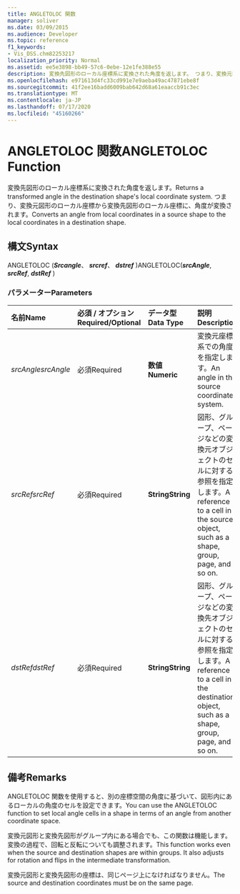 ```yaml
---
title: ANGLETOLOC 関数
manager: soliver
ms.date: 03/09/2015
ms.audience: Developer
ms.topic: reference
f1_keywords:
- Vis_DSS.chm82253217
localization_priority: Normal
ms.assetid: ee5e3898-bb49-57c6-0ebe-12e1fe388e55
description: 変換先図形のローカル座標系に変換された角度を返します。 つまり、変換元図形のローカル座標から変換先図形のローカル座標に、角度が変換されます。
ms.openlocfilehash: e971613d4fc33cd991e7e9aeba49ac47871ebe8f
ms.sourcegitcommit: 41f2ee16badd6009bab642d68a61eaaccb91c3ec
ms.translationtype: MT
ms.contentlocale: ja-JP
ms.lasthandoff: 07/17/2020
ms.locfileid: "45160266"
---
```

# <a name="angletoloc-function"></a><span data-ttu-id="90558-104">ANGLETOLOC 関数</span><span class="sxs-lookup"><span data-stu-id="90558-104">ANGLETOLOC Function</span></span>

<span data-ttu-id="90558-105">変換先図形のローカル座標系に変換された角度を返します。</span><span class="sxs-lookup"><span data-stu-id="90558-105">Returns a transformed angle in the destination shape's local coordinate system.</span></span> <span data-ttu-id="90558-106">つまり、変換元図形のローカル座標から変換先図形のローカル座標に、角度が変換されます。</span><span class="sxs-lookup"><span data-stu-id="90558-106">Converts an angle from local coordinates in a source shape to the local coordinates in a destination shape.</span></span> 
  
## <a name="syntax"></a><span data-ttu-id="90558-107">構文</span><span class="sxs-lookup"><span data-stu-id="90558-107">Syntax</span></span>

<span data-ttu-id="90558-108">ANGLETOLOC (***Srcangle***、 ***srcref***、 ***dstref*** )</span><span class="sxs-lookup"><span data-stu-id="90558-108">ANGLETOLOC(***srcAngle***, ***srcRef***, ***dstRef*** )</span></span> 
  
### <a name="parameters"></a><span data-ttu-id="90558-109">パラメーター</span><span class="sxs-lookup"><span data-stu-id="90558-109">Parameters</span></span>

|<span data-ttu-id="90558-110">**名前**</span><span class="sxs-lookup"><span data-stu-id="90558-110">**Name**</span></span>|<span data-ttu-id="90558-111">**必須 / オプション**</span><span class="sxs-lookup"><span data-stu-id="90558-111">**Required/Optional**</span></span>|<span data-ttu-id="90558-112">**データ型**</span><span class="sxs-lookup"><span data-stu-id="90558-112">**Data Type**</span></span>|<span data-ttu-id="90558-113">**説明**</span><span class="sxs-lookup"><span data-stu-id="90558-113">**Description**</span></span>|
|:-----|:-----|:-----|:-----|
| <span data-ttu-id="90558-114">_srcAngle_</span><span class="sxs-lookup"><span data-stu-id="90558-114">_srcAngle_</span></span> <br/> |<span data-ttu-id="90558-115">必須</span><span class="sxs-lookup"><span data-stu-id="90558-115">Required</span></span>  <br/> |<span data-ttu-id="90558-116">**数値**</span><span class="sxs-lookup"><span data-stu-id="90558-116">**Numeric**</span></span> <br/> |<span data-ttu-id="90558-117">変換元座標系での角度を指定します。</span><span class="sxs-lookup"><span data-stu-id="90558-117">An angle in the source coordinate system.</span></span>  <br/> |
| <span data-ttu-id="90558-118">_srcRef_</span><span class="sxs-lookup"><span data-stu-id="90558-118">_srcRef_</span></span> <br/> |<span data-ttu-id="90558-119">必須</span><span class="sxs-lookup"><span data-stu-id="90558-119">Required</span></span>  <br/> |<span data-ttu-id="90558-120">**String**</span><span class="sxs-lookup"><span data-stu-id="90558-120">**String**</span></span> <br/> | <span data-ttu-id="90558-121">図形、グループ、ページなどの変換元オブジェクトのセルに対する参照を指定します。</span><span class="sxs-lookup"><span data-stu-id="90558-121">A reference to a cell in the source object, such as a shape, group, page, and so on.</span></span>  <br/> |
| <span data-ttu-id="90558-122">_dstRef_</span><span class="sxs-lookup"><span data-stu-id="90558-122">_dstRef_</span></span> <br/> |<span data-ttu-id="90558-123">必須</span><span class="sxs-lookup"><span data-stu-id="90558-123">Required</span></span>  <br/> |<span data-ttu-id="90558-124">**String**</span><span class="sxs-lookup"><span data-stu-id="90558-124">**String**</span></span> <br/> |<span data-ttu-id="90558-125">図形、グループ、ページなどの変換先オブジェクトのセルに対する参照を指定します。</span><span class="sxs-lookup"><span data-stu-id="90558-125">A reference to a cell in the destination object, such as a shape, group, page, and so on.</span></span>  <br/> |
   
## <a name="remarks"></a><span data-ttu-id="90558-126">備考</span><span class="sxs-lookup"><span data-stu-id="90558-126">Remarks</span></span>

<span data-ttu-id="90558-127">ANGLETOLOC 関数を使用すると、別の座標空間の角度に基づいて、図形内にあるローカルの角度のセルを設定できます。</span><span class="sxs-lookup"><span data-stu-id="90558-127">You can use the ANGLETOLOC function to set local angle cells in a shape in terms of an angle from another coordinate space.</span></span>
  
<span data-ttu-id="90558-p103">変換元図形と変換先図形がグループ内にある場合でも、この関数は機能します。変換の過程で、回転と反転についても調整されます。</span><span class="sxs-lookup"><span data-stu-id="90558-p103">This function works even when the source and destination shapes are within groups. It also adjusts for rotation and flips in the intermediate transformation.</span></span>
  
<span data-ttu-id="90558-130">変換元図形と変換先図形の座標は、同じページ上になければなりません。</span><span class="sxs-lookup"><span data-stu-id="90558-130">The source and destination coordinates must be on the same page.</span></span>
  


